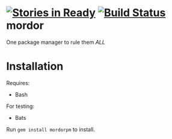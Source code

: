 [![Stories in Ready](https://badge.waffle.io/archimedespi/mordor.png?label=ready)](https://waffle.io/archimedespi/mordor) [![Build Status](http://img.shields.io/travis/ArchimedesPi/mordor.svg)](https://travis-ci.org/ArchimedesPi/mordor)
mordor
=======

One package manager to rule them *ALL*


Installation
============

Requires:
  + Bash

For testing:
  + Bats

Run `gem install mordorpm` to install.
